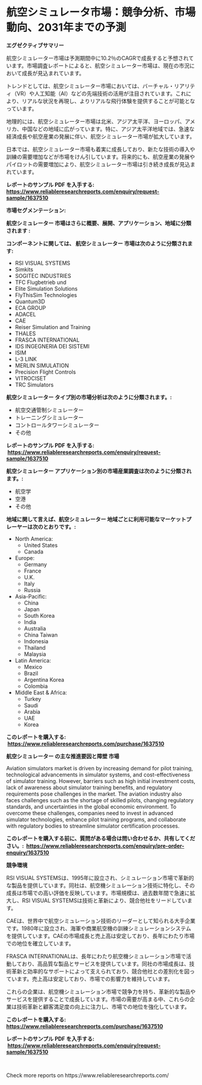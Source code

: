 <p><h1>航空シミュレータ市場：競争分析、市場動向、2031年までの予測</h1></p><p><strong>エグゼクティブサマリー</strong></p>
<p><p>航空シミュレーター市場は予測期間中に10.2％のCAGRで成長すると予想されています。市場調査レポートによると、航空シミュレーター市場は、現在の市況において成長が見込まれています。</p><p>トレンドとしては、航空シミュレーター市場においては、バーチャル・リアリティ（VR）や人工知能（AI）などの先端技術の活用が注目されています。これにより、リアルな状況を再現し、よりリアルな飛行体験を提供することが可能となっています。</p><p>地理的には、航空シミュレーター市場は北米、アジア太平洋、ヨーロッパ、アメリカ、中国などの地域に広がっています。特に、アジア太平洋地域では、急速な経済成長や航空産業の発展に伴い、航空シミュレーター市場が拡大しています。</p><p>日本では、航空シミュレーター市場も着実に成長しており、新たな技術の導入や訓練の需要増加などが市場をけん引しています。将来的にも、航空産業の発展やパイロットの需要増加により、航空シミュレーター市場は引き続き成長が見込まれています。</p></p>
<p><strong>レポートのサンプル PDF を入手する: <a href="https://www.reliableresearchreports.com/enquiry/request-sample/1637510">https://www.reliableresearchreports.com/enquiry/request-sample/1637510</a></strong></p>
<p><strong>市場セグメンテーション:</strong></p>
<p><strong> 航空シミュレーター 市場はさらに概要、展開、アプリケーション、地域に分類されます :</strong></p>
<p><strong>コンポーネントに関しては、 航空シミュレーター 市場は次のように分類されます: &nbsp;</strong></p>
<p><ul><li>RSI VISUAL SYSTEMS</li><li>Simkits</li><li>SOGITEC INDUSTRIES</li><li>TFC Flugbetrieb und</li><li>Elite Simulation Solutions</li><li>FlyThisSim Technologies</li><li>Quantum3D</li><li>ECA GROUP</li><li>ADACEL</li><li>CAE</li><li>Reiser Simulation and Training</li><li>THALES</li><li>FRASCA INTERNATIONAL</li><li>IDS INGEGNERIA DEI SISTEMI</li><li>ISIM</li><li>L-3 LINK</li><li>MERLIN SIMULATION</li><li>Precision Flight Controls</li><li>VITROCISET</li><li>TRC Simulators</li></ul></p>
<p><strong> 航空シミュレーター タイプ別の市場分析は次のように分類されます。:</strong></p>
<p><ul><li>航空交通管制シミュレーター</li><li>トレーニングシミュレーター</li><li>コントロールタワーシミュレーター</li><li>その他</li></ul></p>
<p><strong>レポートのサンプル PDF を入手する: &nbsp;<a href="https://www.reliableresearchreports.com/enquiry/request-sample/1637510">https://www.reliableresearchreports.com/enquiry/request-sample/1637510</a></strong></p>
<p><strong> 航空シミュレーター アプリケーション別の市場産業調査は次のように分類されます。:</strong></p>
<p><ul><li>航空学</li><li>空港</li><li>その他</li></ul></p>
<p><strong>地域に関して言えば、航空シミュレーター 地域ごとに利用可能なマーケットプレーヤーは次のとおりです。:</strong></p>
<p><ul>
    <li>
        North America:
        <ul>
            <li>United States</li>
            <li>Canada</li>
        </ul>
    </li>
    <li>
        Europe:
        <ul>
            <li>Germany</li>
            <li>France</li>
            <li>U.K.</li>
            <li>Italy</li>
            <li>Russia</li>
        </ul>
    </li>
    <li>
        Asia-Pacific:
        <ul>
            <li>China</li>
            <li>Japan</li>
            <li>South Korea</li>
            <li>India</li>
            <li>Australia</li>
            <li>China Taiwan</li>
            <li>Indonesia</li>
            <li>Thailand</li>
            <li>Malaysia</li>
        </ul>
    </li>
    <li>
        Latin America:
        <ul>
            <li>Mexico</li>
            <li>Brazil</li>
            <li>Argentina Korea</li>
            <li>Colombia</li>
        </ul>
    </li>
    <li>
        Middle East & Africa:
        <ul>
            <li>Turkey</li>
            <li>Saudi</li>
            <li>Arabia</li>
            <li>UAE</li>
            <li>Korea</li>
        </ul>
    </li>
    </ul></p>
<p><strong>このレポートを購入する: &nbsp;<a href="https://www.reliableresearchreports.com/purchase/1637510">https://www.reliableresearchreports.com/purchase/1637510</a></strong></p>
<p><strong>航空シミュレーター の主な推進要因と障壁 市場</strong></p>
<p><p>Aviation simulators market is driven by increasing demand for pilot training, technological advancements in simulator systems, and cost-effectiveness of simulator training. However, barriers such as high initial investment costs, lack of awareness about simulator training benefits, and regulatory requirements pose challenges in the market. The aviation industry also faces challenges such as the shortage of skilled pilots, changing regulatory standards, and uncertainties in the global economic environment. To overcome these challenges, companies need to invest in advanced simulator technologies, enhance pilot training programs, and collaborate with regulatory bodies to streamline simulator certification processes.</p></p>
<p><strong>このレポートを購入する前に、質問がある場合は問い合わせるか、共有してください。:&nbsp; <a href="https://www.reliableresearchreports.com/enquiry/pre-order-enquiry/1637510">https://www.reliableresearchreports.com/enquiry/pre-order-enquiry/1637510</a></strong></p>
<p><strong>競争環境</strong></p>
<p><p>RSI VISUAL SYSTEMSは、1995年に設立され、シミュレーション市場で革新的な製品を提供しています。同社は、航空機シミュレーション技術に特化し、その成長は市場での高い評価を反映しています。市場規模は、過去数年間で急速に拡大し、RSI VISUAL SYSTEMSは技術と革新により、競合他社をリードしています。</p><p>CAEは、世界中で航空シミュレーション技術のリーダーとして知られる大手企業です。1980年に設立され、海軍や商業航空機の訓練シミュレーションシステムを提供しています。CAEの市場成長と売上高は安定しており、長年にわたり市場での地位を確立しています。</p><p>FRASCA INTERNATIONALは、長年にわたり航空機シミュレーション市場で活動しており、高品質な製品とサービスを提供しています。同社の市場成長は、技術革新と効率的なサポートによって支えられており、競合他社との差別化を図っています。売上高は安定しており、市場での影響力を維持しています。</p><p>これらの企業は、航空機シミュレーション市場で競争力を持ち、革新的な製品やサービスを提供することで成長しています。市場の需要が高まる中、これらの企業は技術革新と顧客満足度の向上に注力し、市場での地位を強化しています。</p></p>
<p><strong>このレポートを購入する: &nbsp; <a href="https://www.reliableresearchreports.com/purchase/1637510">https://www.reliableresearchreports.com/purchase/1637510</a></strong></p>
<p><strong>レポートのサンプル PDF を入手する: &nbsp;<a href="https://www.reliableresearchreports.com/enquiry/request-sample/1637510">https://www.reliableresearchreports.com/enquiry/request-sample/1637510</a></strong><strong></strong></p>
<p>&nbsp;</p>
<p>Check more reports on https://www.reliableresearchreports.com/</p>